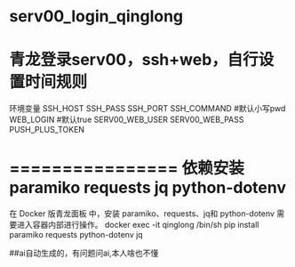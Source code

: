 # serv00_login_qinglong
青龙登录serv00，ssh+web，自行设置时间规则
===============
环境变量
SSH_HOST
SSH_PASS
SSH_PORT
SSH_COMMAND  #默认小写pwd
WEB_LOGIN  #默认true
SERV00_WEB_USER
SERV00_WEB_PASS
PUSH_PLUS_TOKEN

================
依赖安装paramiko requests jq python-dotenv 
================
在 Docker 版青龙面板 中，安装 paramiko、requests、jq和 python-dotenv 需要进入容器内部进行操作。
docker exec -it qinglong /bin/sh
pip install paramiko requests python-dotenv jq

##ai自动生成的，有问题问ai,本人啥也不懂
